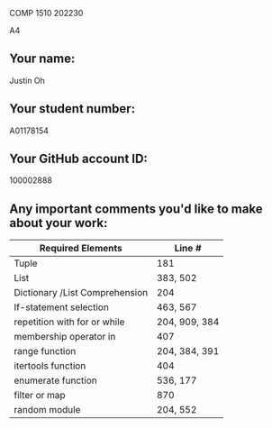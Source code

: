 COMP 1510 202230

A4

## Your name:
Justin Oh

## Your student number:
A01178154

## Your GitHub account ID:
100002888

## Any important comments you'd like to make about your work:
| Required Elements              | Line #        |
|--------------------------------|---------------|
| Tuple                          | 181           |
| List                           | 383, 502      |
| Dictionary /List Comprehension | 204           |
| If-statement selection         | 463, 567      |
| repetition with for or while   | 204, 909, 384 |
| membership operator in         | 407           |
| range function                 | 204, 384, 391 |
| itertools function             | 404           |
| enumerate function             | 536, 177      |
| filter or map                  | 870           |
| random module                  | 204, 552      |

